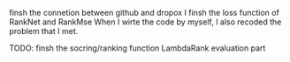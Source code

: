 

finsh the connetion between github and dropox
I finsh the loss function of RankNet and RankMse
When I wirte the code by myself, I also recoded the problem that I met.



TODO:
finsh the socring/ranking function
LambdaRank
evaluation part



